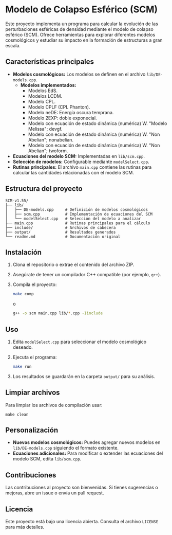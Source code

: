 # Modelo de Colapso Esférico (SCM)

Este proyecto implementa un programa para calcular la evolución de las perturbaciones esféricas de densidad mediante el modelo de colapso esférico (SCM). Ofrece herramientas para explorar diferentes modelos cosmológicos y estudiar su impacto en la formación de estructuras a gran escala.

## Características principales

- **Modelos cosmológicos:** Los modelos se definen en el archivo `lib/DE-models.cpp`.
  - **Modelos implementados:**
    - Modelos EdS.
    - Modelos LCDM.
    - Modelo CPL.
    - Modelo CPLF (CPL Phanton).
    - Modelo neDE: Energía oscura temprana.
    - Modelo 2EXP: doble exponecial.
    - Modelo con ecuación de estado dinámica (numérica) W. "Modelo Melissa"; devgf.
    - Modelo con ecuación de estado dinámica (numérica) W. "Non Abelian"; nonabelian.
    - Modelo con ecuación de estado dinámica (numérica) W. "Non Abelian"; twoform.
- **Ecuaciones del modelo SCM:** Implementadas en `lib/scm.cpp`.
- **Selección de modelos:** Configurable mediante `modelSelect.cpp`.
- **Rutinas principales:** El archivo `main.cpp` contiene las rutinas para calcular las cantidades relacionadas con el modelo SCM.

## Estructura del proyecto

```
SCM-v1.55/
├── lib/
│   ├── DE-models.cpp     # Definición de modelos cosmológicos
│   ├── scm.cpp           # Implementación de ecuaciones del SCM
│   └── modelSelect.cpp   # Selección del modelo a analizar
├── main.cpp              # Rutinas principales para el cálculo
├── include/              # Archivos de cabecera
├── output/               # Resultados generados
└── readme.md             # Documentación original
```

## Instalación

1. Clona el repositorio o extrae el contenido del archivo ZIP.
2. Asegúrate de tener un compilador C++ compatible (por ejemplo, `g++`).
3. Compila el proyecto:

    ```bash
    make comp
    ```
    o

   ```bash
   g++ -o scm main.cpp lib/*.cpp -Iinclude
   ```

## Uso

1. Edita `modelSelect.cpp` para seleccionar el modelo cosmológico deseado.
2. Ejecuta el programa:

    ```bash
    make run
    ```

3. Los resultados se guardarán en la carpeta `output/` para su análisis.

## Limpiar archivos

Para limpiar los archivos de compilación usar:

    
    make clean
    

## Personalización

- **Nuevos modelos cosmológicos:** Puedes agregar nuevos modelos en `lib/DE-models.cpp` siguiendo el formato existente.
- **Ecuaciones adicionales:** Para modificar o extender las ecuaciones del modelo SCM, edita `lib/scm.cpp`.

## Contribuciones

Las contribuciones al proyecto son bienvenidas. Si tienes sugerencias o mejoras, abre un issue o envía un pull request.

## Licencia

Este proyecto está bajo una licencia abierta. Consulta el archivo `LICENSE` para más detalles.



